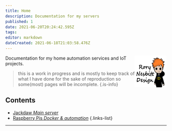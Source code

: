```yaml
---
title: Home
description: Documentation for my servers
published: 1
date: 2021-06-20T20:24:42.595Z
tags: 
editor: markdown
dateCreated: 2021-06-18T21:03:58.476Z
---
```


<img src="/assets/general/rnd.png" style="width:100px;height:100px;float:right;">

Documentation for my home automation services and IoT projects.

> this is a work in progress and is mostly to keep track of what I have done for the sake of reproduction so some(most) pages will be incomplete.
{.is-info}

## Contents

- [Jackdaw *Main server*](/jackdaw)  
- [Raspberry Pis *Docker & automation*](/rpi)
{.links-list}

---
